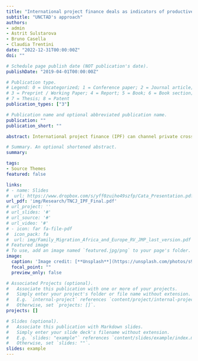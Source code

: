 ```yaml
---
title: "International project finance deals as indicators of productive cross-border investment"
subtitle: "UNCTAD's approach"
authors:
- admin
- Astrit Sulstarova
- Bruno Casella
- Claudia Trentini
date: "2022-12-31T00:00:00Z"
doi: ""

# Schedule page publish date (NOT publication's date).
publishDate: "2019-04-01T00:00:00Z"

# Publication type.
# Legend: 0 = Uncategorized; 1 = Conference paper; 2 = Journal article;
# 3 = Preprint / Working Paper; 4 = Report; 5 = Book; 6 = Book section;
# 7 = Thesis; 8 = Patent
publication_types: ["3"]

# Publication name and optional abbreviated publication name.
publication: ""
publication_short: ""

abstract: International project finance (IPF) can channel private cross-border capital toward productive investments in (mostly) infrastructure sectors, especially where government budget constraints are tight. Moreover, it has recently gained importance as a tool to finance the Sustainable Development Goals (SDG) and bridge the large infrastructure gap for climate megaprojects. In such contexts, projects often require international capital along with expertise and credibility; they also require a project-specific risk allocation that IPF accommodates. This research note assesses project finance in the context of international productive investments, its link with other forms of international investment (mergers and acquisitions, and cross-border greenfield investments) in the data used, and its use in UNCTAD’s publications. Data is a lynchpin for analysis but is not unproblematic. The note explores incongruences and their impact. It also outlines UNCTAD’s conceptual choice to capture ongoing productive investments in infrastructure through project finance in the world economy.

# Summary. An optional shortened abstract.
summary: 

tags:
- Source Themes
featured: false

links: 
# - name: Slides
#  url: https://www.dropbox.com/s/yff0zuihe49szfp/Cata_Presentation.pdf?dl=0
url_pdf: 'img/Research/TNCJ_IPF_Final.pdf'
# url_project: ''
# url_slides: '#'
# url_source: '#'
# url_video: '#'
# - icon: far fa-file-pdf
#  icon_pack: fa
#  url: img/Family_Migration_Africa_and_Europe_RV_JMP_last_version.pdf
# Featured image
# To use, add an image named `featured.jpg/png` to your page's folder. 
image:
  caption: 'Image credit: [**Unsplash**](https://unsplash.com/photos/s9CC2SKySJM)'
  focal_point: ""
  preview_only: false

# Associated Projects (optional).
#   Associate this publication with one or more of your projects.
#   Simply enter your project's folder or file name without extension.
#   E.g. `internal-project` references `content/project/internal-project/index.md`.
#   Otherwise, set `projects: []`.
projects: []

# Slides (optional).
#   Associate this publication with Markdown slides.
#   Simply enter your slide deck's filename without extension.
#   E.g. `slides: "example"` references `content/slides/example/index.md`.
#   Otherwise, set `slides: ""`.
slides: example
---
```



